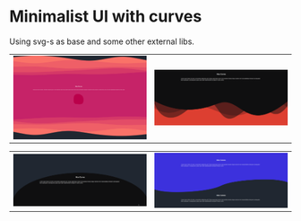 # Minimalist UI with curves

Using svg-s as base and some other external libs.

<table>
  <tr>
    <td><img src="https://github.com/zsomborjoel/minimalist-ui/blob/master/docs/blob.gif"></td>
    <td><img src="https://github.com/zsomborjoel/minimalist-ui/blob/master/docs/curve3.png"></td>
  </tr>
</table>
<table>
  <tr>
    <td><img src="https://github.com/zsomborjoel/minimalist-ui/blob/master/docs/curve2.png"></td>
    <td><img src="https://github.com/zsomborjoel/minimalist-ui/blob/master/docs/curve1.png"></td>
  </tr>
</table>
